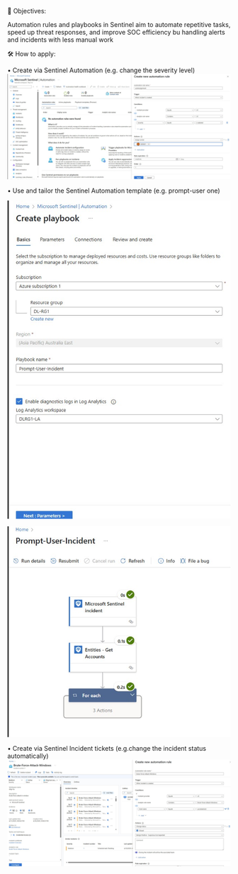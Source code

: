 🎯 Objectives:

Automation rules and playbooks in Sentinel aim to automate repetitive tasks, speed up threat responses, and improve SOC efficiency bu handling alerts and incidents with less manual work

🛠️ How to apply:

• Create via Sentinel Automation (e.g. change the severity level)
![Alt image](https://github.com/inspiretravel/azure-cloud-soc-homelab/blob/main/automation/images/99%20auto%20Playbook01.jpg?raw=true)

• Use and tailor the Sentinel Automation template (e.g. prompt-user one)

![Alt image](https://github.com/inspiretravel/azure-cloud-soc-homelab/blob/main/automation/images/101%20auto%20Playbook02.jpg?raw=true)

![Alt image](https://github.com/inspiretravel/azure-cloud-soc-homelab/blob/main/automation/images/102%20auto%20Playbook03.jpg?raw=true)

• Create via Sentinel Incident tickets (e.g.change the incident status automatically)
![Alt image](https://github.com/inspiretravel/azure-cloud-soc-homelab/blob/main/automation/images/103%20auto%20Playbook04.jpg?raw=true)

